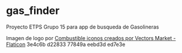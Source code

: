# gas_finder

Proyecto ETPS Grupo 15 para app de busqueda de Gasolineras 

Imagen de logo por 
<a href="https://www.flaticon.es/iconos-gratis/combustible" title="combustible iconos">Combustible iconos creados por Vectors Market - Flaticon</a>
3e4c6b
d22833
77849a
eebd3d
ed7e3e
